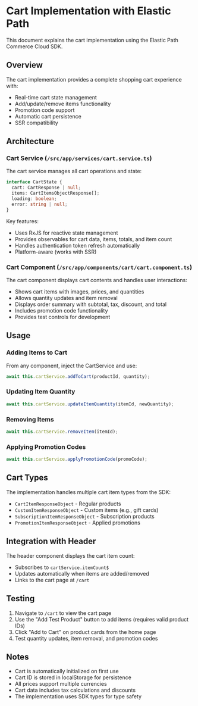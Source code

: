 # Cart Implementation with Elastic Path

This document explains the cart implementation using the Elastic Path Commerce Cloud SDK.

## Overview

The cart implementation provides a complete shopping cart experience with:
- Real-time cart state management
- Add/update/remove items functionality
- Promotion code support
- Automatic cart persistence
- SSR compatibility

## Architecture

### Cart Service (`/src/app/services/cart.service.ts`)

The cart service manages all cart operations and state:

```typescript
interface CartState {
  cart: CartResponse | null;
  items: CartItemsObjectResponse[];
  loading: boolean;
  error: string | null;
}
```

Key features:
- Uses RxJS for reactive state management
- Provides observables for cart data, items, totals, and item count
- Handles authentication token refresh automatically
- Platform-aware (works with SSR)

### Cart Component (`/src/app/components/cart/cart.component.ts`)

The cart component displays cart contents and handles user interactions:
- Shows cart items with images, prices, and quantities
- Allows quantity updates and item removal
- Displays order summary with subtotal, tax, discount, and total
- Includes promotion code functionality
- Provides test controls for development

## Usage

### Adding Items to Cart

From any component, inject the CartService and use:

```typescript
await this.cartService.addToCart(productId, quantity);
```

### Updating Item Quantity

```typescript
await this.cartService.updateItemQuantity(itemId, newQuantity);
```

### Removing Items

```typescript
await this.cartService.removeItem(itemId);
```

### Applying Promotion Codes

```typescript
await this.cartService.applyPromotionCode(promoCode);
```

## Cart Types

The implementation handles multiple cart item types from the SDK:
- `CartItemResponseObject` - Regular products
- `CustomItemResponseObject` - Custom items (e.g., gift cards)
- `SubscriptionItemResponseObject` - Subscription products
- `PromotionItemResponseObject` - Applied promotions

## Integration with Header

The header component displays the cart item count:
- Subscribes to `cartService.itemCount$`
- Updates automatically when items are added/removed
- Links to the cart page at `/cart`

## Testing

1. Navigate to `/cart` to view the cart page
2. Use the "Add Test Product" button to add items (requires valid product IDs)
3. Click "Add to Cart" on product cards from the home page
4. Test quantity updates, item removal, and promotion codes

## Notes

- Cart is automatically initialized on first use
- Cart ID is stored in localStorage for persistence
- All prices support multiple currencies
- Cart data includes tax calculations and discounts
- The implementation uses SDK types for type safety
